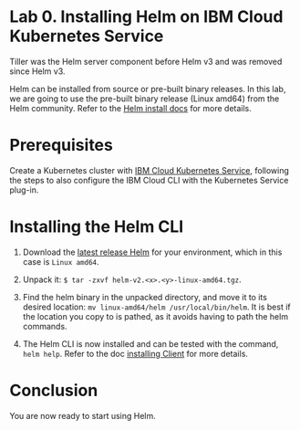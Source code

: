 # Lab 0. Installing Helm on IBM Cloud Kubernetes Service

Tiller was the Helm server component before Helm v3 and was removed since Helm v3.

Helm can be installed from source or pre-built binary releases. In this lab, we are going to use the pre-built binary release (Linux amd64) from the Helm community. Refer to the [Helm install docs](https://docs.helm.sh/using_helm/#install-helm) for more details. 

# Prerequisites

Create a Kubernetes cluster with [IBM Cloud Kubernetes Service](https://cloud.ibm.com/docs/containers/cs_tutorials.html#cs_cluster_tutorial), following the steps to also configure the IBM Cloud CLI with the Kubernetes Service plug-in.

# Installing the Helm CLI

1. Download the [latest release Helm](https://github.com/helm/helm/releases) for your environment, which in this case is `Linux amd64`.

2. Unpack it: `$ tar -zxvf helm-v2.<x>.<y>-linux-amd64.tgz`.

3. Find the helm binary in the unpacked directory, and move it to its desired location: `mv linux-amd64/helm /usr/local/bin/helm`. It is best if the location you copy to is pathed, as it avoids having to path the helm commands.

4. The Helm CLI is now installed and can be tested with the command, `helm help`. Refer to the doc [installing Client](https://docs.helm.sh/using_helm/#installing-the-helm-client) for more details.

# Conclusion

You are now ready to start using Helm.
